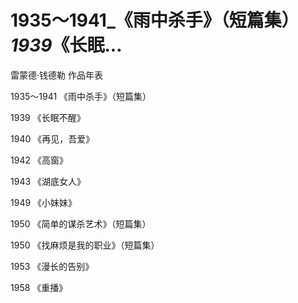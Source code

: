 # 1935～1941_《雨中杀手》（短篇集）_1939_《长眠...

雷蒙德·钱德勒 作品年表

1935～1941 《雨中杀手》（短篇集）

1939 《长眠不醒》

1940 《再见，吾爱》

1942 《高窗》

1943 《湖底女人》

1949 《小妹妹》

1950 《简单的谋杀艺术》（短篇集）

1950 《找麻烦是我的职业》（短篇集）

1953 《漫长的告别》

1958 《重播》